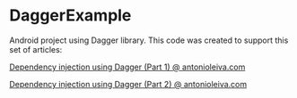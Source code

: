 DaggerExample
=============

Android project using Dagger library. This code was created to support this set of articles:

[Dependency injection using Dagger (Part 1) @ antonioleiva.com](http://antonioleiva.com/dependency-injection-android-dagger-part-1/)

[Dependency injection using Dagger (Part 2) @ antonioleiva.com](http://antonioleiva.com/dagger-android-part-2/)
